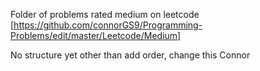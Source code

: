 Folder of problems rated medium on leetcode [https://github.com/connorGS9/Programming-Problems/edit/master/Leetcode/Medium]

No structure yet other than add order, change this Connor
